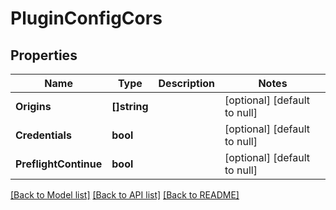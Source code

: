 # PluginConfigCors

## Properties
Name | Type | Description | Notes
------------ | ------------- | ------------- | -------------
**Origins** | **[]string** |  | [optional] [default to null]
**Credentials** | **bool** |  | [optional] [default to null]
**PreflightContinue** | **bool** |  | [optional] [default to null]

[[Back to Model list]](../README.md#documentation-for-models) [[Back to API list]](../README.md#documentation-for-api-endpoints) [[Back to README]](../README.md)



